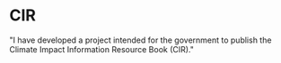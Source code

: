 # CIR
"I have developed a project intended for the government to publish the Climate Impact Information Resource Book (CIR)."
